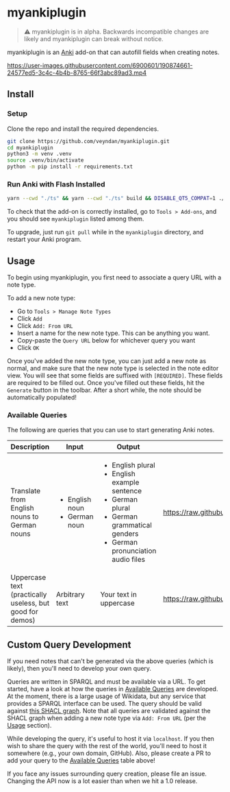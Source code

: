 # myankiplugin

> :warning: myankiplugin is in alpha.
> Backwards incompatible changes are likely and myankiplugin can break without notice.

myankiplugin is an [Anki](https://apps.ankiweb.net/) add-on that can autofill fields when creating notes.

https://user-images.githubusercontent.com/6900601/190874661-24577ed5-3c4c-4b4b-8765-66f3abc89ad3.mp4

## Install

### Setup

Clone the repo and install the required dependencies.

```bash
git clone https://github.com/veyndan/myankiplugin.git
cd myankiplugin
python3 -m venv .venv
source .venv/bin/activate 
python -m pip install -r requirements.txt
```

### Run Anki with Flash Installed

```bash
yarn --cwd "./ts" && yarn --cwd "./ts" build && DISABLE_QT5_COMPAT=1 ./.venv/bin/anki
```

To check that the add-on is correctly installed, go to `Tools > Add-ons`, and you should see `myankiplugin` listed among them.

To upgrade, just run `git pull` while in the `myankiplugin` directory, and restart your Anki program.

## Usage

To begin using myankiplugin, you first need to associate a query URL with a note type.

To add a new note type:

- Go to `Tools > Manage Note Types`
- Click `Add`
- Click `Add: From URL`
- Insert a name for the new note type. This can be anything you want.
- Copy-paste the `Query URL` below for whichever query you want
- Click `OK`

Once you've added the new note type, you can just add a new note as normal, and make sure that the new note type is selected in the note editor view.
You will see that some fields are suffixed with `[REQUIRED]`.
These fields are required to be filled out.
Once you've filled out these fields, hit the `Generate` button in the toolbar.
After a short while, the note should be automatically populated!

### Available Queries

The following are queries that you can use to start generating Anki notes.

| Description                                              | Input                                              | Output                                                                                                                                                              | Query URL                                                                  |
|----------------------------------------------------------|----------------------------------------------------|---------------------------------------------------------------------------------------------------------------------------------------------------------------------|----------------------------------------------------------------------------|
| Translate from English nouns to German nouns             | <ul><li>English noun</li><li>German noun</li></ul> | <ul><li>English plural</li><li>English example sentence</li><li>German plural</li><li>German grammatical genders</li><li>German pronunciation audio files</li></ul> | https://raw.githubusercontent.com/veyndan/flash/master/de_en.rq            |
| Uppercase text (practically useless, but good for demos) | Arbitrary text                                     | Your text in uppercase                                                                                                                                              | https://raw.githubusercontent.com/veyndan/myankiplugin/master/uppercase.rq |

## Custom Query Development

If you need notes that can't be generated via the above queries (which is likely), then you'll need to develop your own query.

Queries are written in SPARQL and must be available via a URL.
To get started, have a look at how the queries in [Available Queries](#available-queries) are developed.
At the moment, there is a large usage of Wikidata, but any service that provides a SPARQL interface can be used.
The query should be valid against [this SHACL graph](https://github.com/veyndan/myankiplugin/blob/master/shapesGraph.ttl).
Note that all queries are validated against the SHACL graph when adding a new note type via `Add: From URL` (per the [Usage](#usage) section).

While developing the query, it's useful to host it via `localhost`.
If you then wish to share the query with the rest of the world, you'll need to host it somewhere (e.g., your own domain, GitHub).
Also, please create a PR to add your query to the [Available Queries](#available-queries) table above!

If you face any issues surrounding query creation, please file an issue.
Changing the API now is a lot easier than when we hit a 1.0 release.
